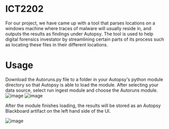 # ICT2202

For our project, we have came up with a tool that parses locations on a windows machine where traces of malware will usually reside in, and outputs the results as findings under Autopsy. The tool is used to help digital forensics investator by streamlining certain parts of its process such as locating these files in their different locations. 

# Usage

Download the Autoruns.py file to a folder in your Autopsy's python module directory so that Autopsy is able to load the module. After selecting your data source, select run ingest module and choose the Autoruns module.
![image](https://user-images.githubusercontent.com/46297054/140603721-23590ec4-6dda-4b5a-ae3b-75d025a3152d.png)
![image](https://user-images.githubusercontent.com/46297054/140604747-30132838-09b7-4de5-bad6-93c183d84527.png)

After the module finishes loading, the results will be stored as an Autopsy Blackboard artifact on the left hand side of the UI.

![image](https://user-images.githubusercontent.com/46297054/140603749-483f5f87-551e-4006-970a-e94556eb72d4.png)
